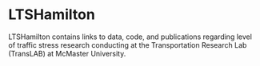 # LTSHamilton
LTSHamilton contains links to data, code, and publications regarding level of traffic stress research conducting at the Transportation Research Lab (TransLAB) at McMaster University. 
